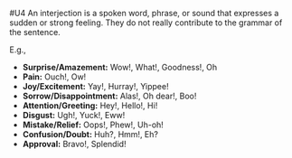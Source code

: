 #U4
An interjection is a spoken word, phrase, or sound that expresses a sudden or strong feeling. They do not really contribute to the grammar of the sentence.

E.g.,
- **Surprise/Amazement:** Wow!, What!, Goodness!, Oh
- **Pain:** Ouch!, Ow!
- **Joy/Excitement:** Yay!, Hurray!, Yippee!
- **Sorrow/Disappointment:** Alas!, Oh dear!, Boo!
- **Attention/Greeting:** Hey!, Hello!, Hi!
- **Disgust:** Ugh!, Yuck!, Eww!
- **Mistake/Relief:** Oops!, Phew!, Uh-oh!
- **Confusion/Doubt:** Huh?, Hmm!, Eh?
- **Approval:** Bravo!, Splendid!